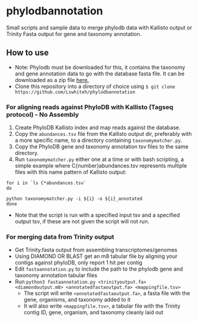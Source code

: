 # phylodbannotation
Small scripts and sample data to merge phylodb data with Kallisto output or Trinity Fasta output for gene and taxonomy annotation.  


## How to use
- Note: Phylodb must be downloaded for this, it contains the taxonomy and gene annotation data to go with the database fasta file. It can be downloaded as a zip file [here.](https://drive.google.com/folderview?id=0B-BsLZUMHrDQfldGeDRIUHNZMEREY0g3ekpEZFhrTDlQSjQtbm5heC1QX2V6TUxBeFlOejQ&usp=sharing)
- Clone this repository into a directory of choice using `$ git clone https://github.com/Lswhiteh/phylodbannotation`

### For aligning reads against PhyloDB with Kallisto (Tagseq protocol) - No Assembly
1. Create PhyloDB Kallisto index and map reads against the database.
2. Copy the `abundances.tsv` file from the Kallisto output dir, preferably with a more specific name, to a directory containing `taxonomymatcher.py`. 
3. Copy the PhyloDB gene and taxonomy annotation tsv files to the same directory.
4. Run `taxonomymatcher.py` either one at a time or with bash scripting, a simple example where C{number}abundances.tsv represents multiple files with this name pattern of Kallisto output:
 
```
for i in `ls C*abundances.tsv`
do

python taxonomymatcher.py -i ${i} -o ${i}_annotated
done
```
- Note that the script is run with a specified input tsv and a specified output tsv, if these are not given the script will not run.

### For merging data from Trinity output
- Get Trinity.fasta output from assembling transcriptomes/genomes
- Using DIAMOND OR BLAST get an m8 tabular file by aligning your contigs against phyloDB, only report 1 hit per contig
- Edit `fastaannotation.py` to include the path to the phylodb gene and taxonomy annotation tabular files
- Run `python3 fastaannotation.py <trinityoutput.fa> <diamondoutput.m8> <annotatedfastaoutput.fa> <mappingfile.tsv>`
  - The script will write `<annotatedfastaoutput.fa>`, a fasta file with the gene, organisms, and taxonomy added to it
  - It will also write `<mappingfile.tsv>`, a tabular file with the Trinity contig ID, gene, organism, and taxonomy cleanly laid out

